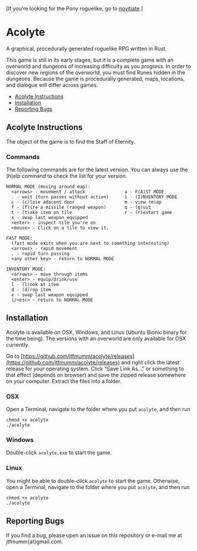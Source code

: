 \[If you're looking for the Pony roguelike, go to [novitiate](https://github.com/jtfmumm/novitiate).\]

# Acolyte

A graphical, procedurally generated roguelike RPG written in Rust.

This game is still in its early stages, but it is a complete game with
an overworld and dungeons of increasing difficulty as you progress. In order to discover new regions of the overworld, you must find Runes hidden in the dungeons. Because the game is procedurally generated, maps, locations, and dialogue will differ across games. 

* [Acolyte Instructions](#acolyte-instructions)
* [Installation](#installation)
* [Reporting Bugs](#reporting-bugs)

## Acolyte Instructions

The object of the game is to find the Staff of Eternity.

### Commands

The following commands are for the latest version. You can always
use the (h)elp command to check the list for your version.

```
NORMAL MODE (moving around map):
  <arrows> - movement / attack               a - F(A)ST MODE
  . - wait (turn passes without action)      i - (I)NVENTORY MODE
  c - (c)lose adacent door                   m - view (m)ap
  f - (f)ire a missile (ranged weapon)       q - (q)uit
  t - (t)ake item on tile                    r - (r)estart game
  x - swap last weapon equipped
  <enter> - inspect tile you're on
  <mouse> - Click on a tile to view it.
  
FAST MODE:
  (fast mode exits when you are next to something interesting)
  <arrows> - rapid movement
  . - rapid turn passing
  <any other key> - return to NORMAL MODE
  
INVENTORY MODE:
  <arrows> - move through items
  <enter> - equip/drink/use
  l - (l)ook at item
  d - (d)rop item
  x - swap last weapon equipped
  i/<esc> - return to NORMAL MODE  
```

## Installation

Acolyte is available on OSX, Windows, and Linux (Ubuntu Bionic binary for the time being). The versions with an overworld are only available for OSX currently.

Go to [https://github.com/jtfmumm/acolyte/releases](https://github.com/jtfmumm/acolyte/releases) and 
right click the latest release for your operating system. Click "Save Link As..." or something to that
effect (depends on browser) and save the zipped release somewhere on your computer. Extract the files
into a folder. 

### OSX
Open a Terminal, navigate to the folder where you put `acolyte`, and then run 
```
chmod +x acolyte
./acolyte
```

### Windows
Double-click `acolyte.exe` to start the game.

### Linux
You might be able to double-click `acolyte` to start the game.
Otherwise, open a Terminal, navigate to the folder where you put `acolyte`, and then run 
```
chmod +x acolyte
./acolyte
```

## Reporting Bugs

If you find a bug, please open an issue on this repository or e-mail me at jtfmumm{at}gmail.com. 
